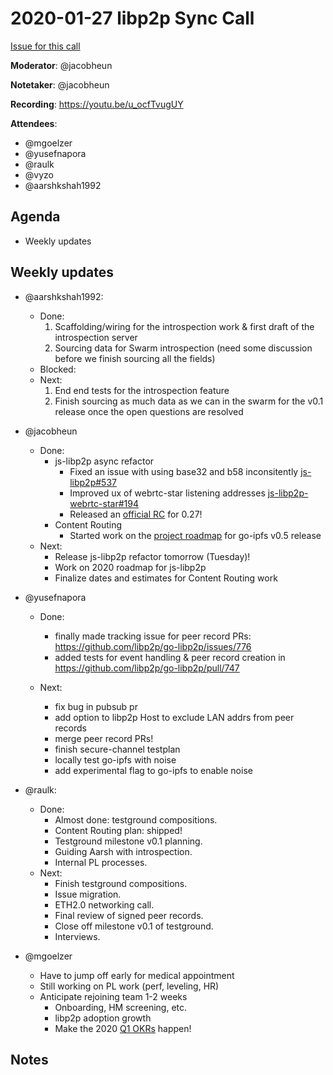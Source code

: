 # 2020-01-27 libp2p Sync Call

[Issue for this call](https://github.com/libp2p/team-mgmt/issues/16)

**Moderator**: @jacobheun

**Notetaker**: @jacobheun

**Recording**: https://youtu.be/u_ocfTvugUY

**Attendees**:
  - @mgoelzer
  - @yusefnapora
  - @raulk
  - @vyzo
  - @aarshkshah1992

## Agenda

- Weekly updates 

## Weekly updates


- @aarshkshah1992:
  - Done:
    1. Scaffolding/wiring for the introspection work & first draft of the introspection server 
    2. Sourcing data for Swarm introspection (need some discussion before we finish sourcing all the fields)
  - Blocked:
  - Next:
    1. End end tests for the introspection feature
    2. Finish sourcing as much data as we can in the swarm for the v0.1 release 
       once the open questions are resolved           


- @jacobheun
  - Done:
    - js-libp2p async refactor
      - Fixed an issue with using base32 and b58 inconsitently [js-libp2p#537](https://github.com/libp2p/js-libp2p/pull/537)
      - Improved ux of webrtc-star listening addresses [js-libp2p-webrtc-star#194](https://github.com/libp2p/js-libp2p-webrtc-star/pull/194)
      - Released an [official RC](v0.27.0-rc.0) for 0.27!
    - Content Routing
      - Started work on the [project roadmap](https://app.zenhub.com/workspaces/content-routing-2020-5e29be25ab9d8da0b032cfcc/roadmap) for go-ipfs v0.5 release
  - Next:
    - Release js-libp2p refactor tomorrow (Tuesday)!
    - Work on 2020 roadmap for js-libp2p
    - Finalize dates and estimates for Content Routing work


- @yusefnapora
  - Done:
    - finally made tracking issue for peer record PRs: https://github.com/libp2p/go-libp2p/issues/776
    - added tests for event handling & peer record creation in https://github.com/libp2p/go-libp2p/pull/747
    
  - Next:
    - fix bug in pubsub pr
    - add option to libp2p Host to exclude LAN addrs from peer records
    - merge peer record PRs!
    - finish secure-channel testplan
    - locally test go-ipfs with noise
    - add experimental flag to go-ipfs to enable noise


- @raulk:
  - Done:
    - Almost done: testground compositions.
    - Content Routing plan: shipped!
    - Testground milestone v0.1 planning.
    - Guiding Aarsh with introspection.
    - Internal PL processes.
  - Next:
    - Finish testground compositions.
    - Issue migration.
    - ETH2.0 networking call.
    - Final review of signed peer records.
    - Close off milestone v0.1 of testground.
    - Interviews.


- @mgoelzer
  - Have to jump off early for medical appointment
  - Still working on PL work (perf, leveling, HR)
  - Anticipate rejoining team 1-2 weeks
     - Onboarding, HM screening, etc.
     - libp2p adoption growth
     - Make the 2020 [Q1 OKRs](https://docs.google.com/spreadsheets/d/1azLOygPa838N_qva9UYgv2kSGopshkaa7YHJAtCPkDk/edit?pli=1#gid=0) happen!

## Notes
